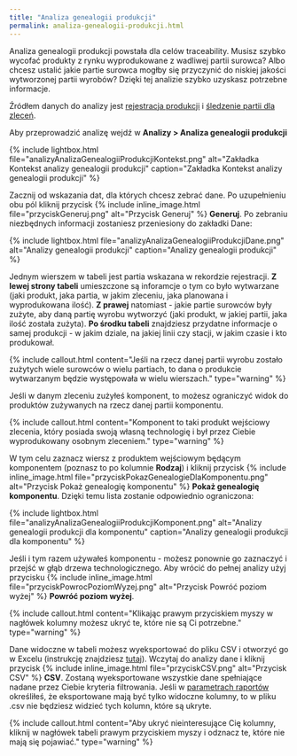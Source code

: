 ```yaml
---
title: "Analiza genealogii produkcji"
permalink: analiza-genealogii-produkcji.html
---
```


Analiza genealogii produkcji powstała dla celów traceability. Musisz szybko wycofać produkty z rynku wyprodukowane z wadliwej partii surowca? Albo chcesz ustalić jakie partie surowca mogłby się przyczynić do niskiej jakości wytworzonej partii wyrobów? Dzięki tej analizie szybko uzyskasz potrzebne informacje.

Źródłem danych do analizy jest [rejestracja produkcji](/rejestracja-produkcji) i [śledzenie partii dla zleceń](/sledzenie-partii-dla-zlecen). 

Aby przeprowadzić analizę wejdź w **Analizy > Analiza genealogii produkcji**

{% include lightbox.html file="analizyAnalizaGenealogiiProdukcjiKontekst.png" alt="Zakładka Kontekst analizy genealogii produkcji" caption="Zakładka Kontekst analizy genealogii produkcji" %}

Zacznij od wskazania dat, dla których chcesz zebrać dane. Po uzupełnieniu obu pól kliknij przycisk {% include inline_image.html file="przyciskGeneruj.png" alt="Przycisk Generuj" %} **Generuj**. Po zebraniu niezbędnych informacji zostaniesz przeniesiony do zakładki Dane:

{% include lightbox.html file="analizyAnalizaGenealogiiProdukcjiDane.png" alt="Analizy genealogii produkcji" caption="Analizy genealogii produkcji" %}

Jednym wierszem w tabeli jest partia wskazana w rekordzie rejestracji. **Z lewej strony tabeli** umieszczone są inforamcje o tym co było wytwarzane (jaki produkt, jaka partia, w jakim zleceniu, jaka planowana i wyprodukowana ilość). **Z prawej** natomiast - jakie partie surowców były zużyte, aby daną partię wyrobu wytworzyć (jaki produkt, w jakiej partii, jaka ilość została zużyta). **Po środku tabeli** znajdziesz przydatne informacje o samej produkcji - w jakim dziale, na jakiej linii czy stacji, w jakim czasie i kto produkował.

{% include callout.html content="Jeśli na rzecz danej partii wyrobu zostało zużytych wiele surowców o wielu partiach, to dana o produkcie wytwarzanym będzie występowała w wielu wierszach." type="warning" %}

Jeśli w danym zleceniu zużyłeś komponent, to możesz ograniczyć widok do produktów zużywanych na rzecz danej partii komponentu.

{% include callout.html content="Komponent to taki produkt wejściowy zlecenia, który posiada swoją własną technologię i był przez Ciebie wyprodukowany osobnym zleceniem." type="warning" %}

W tym celu zaznacz wiersz z produktem wejściowym będącym komponentem (poznasz to po kolumnie **Rodzaj**) i kliknij przycisk {% include inline_image.html file="przyciskPokazGenealogieDlaKomponentu.png" alt="Przycisk Pokaż genealogię komponentu" %} **Pokaż genealogię komponentu**. Dzięki temu lista zostanie odpowiednio ograniczona:

{% include lightbox.html file="analizyAnalizaGenealogiiProdukcjiKomponent.png" alt="Analizy genealogii produkcji dla komponentu" caption="Analizy genealogii produkcji dla komponentu" %}

Jeśli i tym razem używałeś komponentu - możesz ponownie go zaznaczyć i przejść w głąb drzewa technologicznego.
Aby wrócić do pełnej analizy użyj przycisku {% include inline_image.html file="przyciskPowrocPoziomWyzej.png" alt="Przycisk Powróć poziom wyżej" %} **Powróć poziom wyżej**.

{% include callout.html content="Klikając prawym przyciskiem myszy w nagłówek kolumny możesz ukryć te, które nie są Ci potrzebne." type="warning" %}

Dane widoczne w tabeli możesz wyeksportować do pliku CSV i otworzyć go w Excelu (instrukcję znajdziesz [tutaj](/eksport-danych.html#otwarcie-pliku-csv-w-excelu)). Wczytaj do analizy dane i kliknij przycisk {% include inline_image.html file="przyciskCSV.png" alt="Przycisk CSV" %} **CSV**. Zostaną wyeksportowane wszystkie dane spełniające nadane przez Ciebie kryteria filtrowania. Jeśli w [parametrach raportów](/parametry-raport) określiłeś, że eksportowane mają być tylko widoczne kolumny, to w pliku .csv nie będziesz widzieć tych kolumn, które są ukryte.

{% include callout.html content="Aby ukryć nieinteresujące Cię kolumny, kliknij w nagłówek tabeli prawym przyciskiem myszy i odznacz te, które nie mają się pojawiać." type="warning" %}
